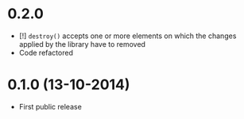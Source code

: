 # 0.2.0 #

* [!] `destroy()` accepts one or more elements on which the changes applied by the library have to removed
* Code refactored

# 0.1.0 (13-10-2014) #

* First public release